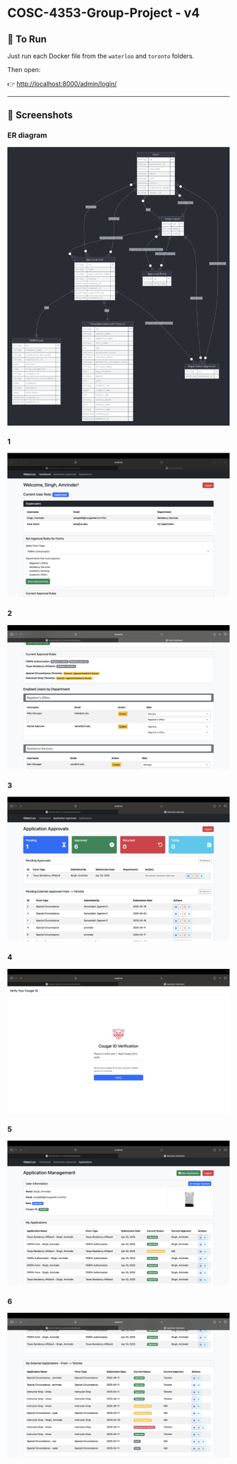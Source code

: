 # COSC-4353-Group-Project - v4

## 🚀 To Run

Just run each Docker file from the `waterloo` and `toronto` folders.

Then open:

👉 [http://localhost:8000/admin/login/](http://localhost:8000/admin/login/)

---

## 📸 Screenshots

### ER diagram
![1](shots/0.png)

### 1
![1](shots/1.png)

### 2
![2](shots/2.png)

### 3
![3](shots/3.png)

### 4
![4](shots/4.png)

### 5
![5](shots/5.png)

### 6
![6](shots/6.png)
